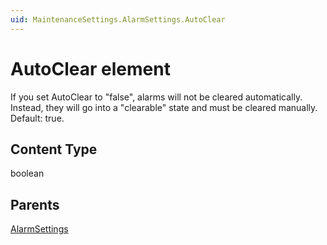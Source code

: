 ```yaml
---
uid: MaintenanceSettings.AlarmSettings.AutoClear
---
```


# AutoClear element

If you set AutoClear to "false", alarms will not be cleared automatically. Instead, they will go into a "clearable" state and must be cleared manually. Default: true.

## Content Type

boolean

## Parents

[AlarmSettings](xref:MaintenanceSettings.AlarmSettings)
